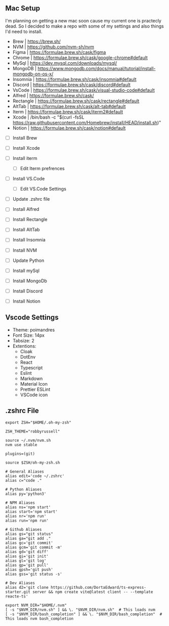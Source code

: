 ## Mac Setup
I'm planning on getting a new mac soon cause my current one is practecly dead. So I decided to make a repo with some of my settings and also things I'd need to install.

- Brew | https://brew.sh/
- NVM | https://github.com/nvm-sh/nvm
- Figma | https://formulae.brew.sh/cask/figma
- Chrome | https://formulae.brew.sh/cask/google-chrome#default
- MySql | https://dev.mysql.com/downloads/mysql/
- MongoDB | https://www.mongodb.com/docs/manual/tutorial/install-mongodb-on-os-x/
- Insomnia | https://formulae.brew.sh/cask/insomnia#default
- Discord | https://formulae.brew.sh/cask/discord#default
- VsCode | https://formulae.brew.sh/cask/visual-studio-code#default
- Alfred | https://formulae.brew.sh/cask/
- Rectangle | https://formulae.brew.sh/cask/rectangle#default
- AltTab | https://formulae.brew.sh/cask/alt-tab#default
- Iterm | https://formulae.brew.sh/cask/iterm2#default
- Xcode | /bin/bash -c "$(curl -fsSL https://raw.githubusercontent.com/Homebrew/install/HEAD/install.sh)"
- Notion | https://formulae.brew.sh/cask/notion#default

* [ ] Install Brew
* [ ] Install Xcode
* [ ] Install iterm
  * [ ] Edit Iterm prefrences
* [ ] Install VS.Code
  * [ ] Edit VS.Code Settings
* [ ] Update .zshrc file
* [ ] Install Alfred
* [ ] Install Rectangle
* [ ] Install AltTab
* [ ] Install Insomnia
* [ ] Install NVM
* [ ] Update Python
* [ ] Install mySql
* [ ] Install MongoDb
* [ ] Install Discord
* [ ] Install Notion


## Vscode Settings
- Theme: poimandres
- Font Size: 14px
- Tabsize: 2
- Extentions: 
  - Cloak
  - DotEnv
  - React
  - Typescript
  - Eslint
  - Markdown
  - Material Icon
  - Prettier ESLint
  - VSCode icon


## .zshrc File
```
export ZSH="$HOME/.oh-my-zsh"
  
ZSH_THEME="robbyrussell"

source ~/.nvm/nvm.sh
nvm use stable 

plugins=(git)

source $ZSH/oh-my-zsh.sh

# General Aliases
alias edit='code ~/.zshrc'
alias c="code ."

# Python Aliases
alias py='python3'

# NPM Aliases
alias ns='npm start'
alias start='npm start'
alias nr='npm run'
alias run='npm run'

# Github Aliases
alias gs="git status"
alias ga="git add ."
alias gc='git commit'
alias gcm='git commit -m'
alias gd='git diff'
alias gi='git init'
alias gl='git log'
alias gp='git pull'
alias gpsh='git push'
alias gss='git status -s'

# Dev Aliases
alias d2='git clone https://github.com/DortaEdward/ts-express-starter.git server && npm create vite@latest client -- --template reacte-ts'

export NVM_DIR="$HOME/.nvm"
[ -s "$NVM_DIR/nvm.sh" ] && \. "$NVM_DIR/nvm.sh"  # This loads nvm
[ -s "$NVM_DIR/bash_completion" ] && \. "$NVM_DIR/bash_completion"  # This loads nvm bash_completion

```

